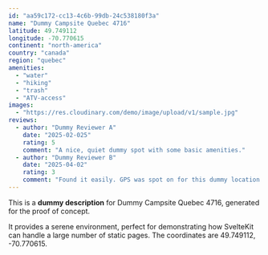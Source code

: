 ```yaml
---
id: "aa59c172-cc13-4c6b-99db-24c538180f3a"
name: "Dummy Campsite Quebec 4716"
latitude: 49.749112
longitude: -70.770615
continent: "north-america"
country: "canada"
region: "quebec"
amenities:
  - "water"
  - "hiking"
  - "trash"
  - "ATV-access"
images:
  - "https://res.cloudinary.com/demo/image/upload/v1/sample.jpg"
reviews:
  - author: "Dummy Reviewer A"
    date: "2025-02-025"
    rating: 5
    comment: "A nice, quiet dummy spot with some basic amenities."
  - author: "Dummy Reviewer B"
    date: "2025-04-02"
    rating: 3
    comment: "Found it easily. GPS was spot on for this dummy location."
---
```


This is a **dummy description** for Dummy Campsite Quebec 4716, generated for the proof of concept.

It provides a serene environment, perfect for demonstrating how SvelteKit can handle a large number of static pages. The coordinates are 49.749112, -70.770615.
